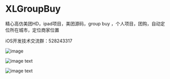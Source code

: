 # XLGroupBuy
精心高仿美团HD，ipad项目，美团源码，group buy ，个人项目，团购，自动定位所在城市，定位商家位置


iOS开发技术交流群：528243317


![image](https://github.com/aiqiuqiu/Tuan/blob/master/Tuan/1.gif)

![image text](http://a1.qpic.cn/psb?/V14X5srl4Fgd0n/j5UioEf94lenLdTdvZ8W.tnzbjm0gF3u4UE14d5yJK4!/c/dAsBAAAAAAAA&bo=aAHgAQAAAAACB6s!&rf=viewer_4)


![image text](https://thumbnail0.baidupcs.com/thumbnail/80d40737578246fefbe788ebe6fde596?fid=1530795080-250528-459998965027586&time=1473559200&rt=sh&sign=FDTAER-DCb740ccc5511e5e8fedcff06b081203-GyyiTRHZzn9Er9guBZIZuX9rQkM%3D&expires=8h&chkv=0&chkbd=0&chkpc=&dp-logid=5900829752090328148&dp-callid=0&size=c710_u400&quality=100)
